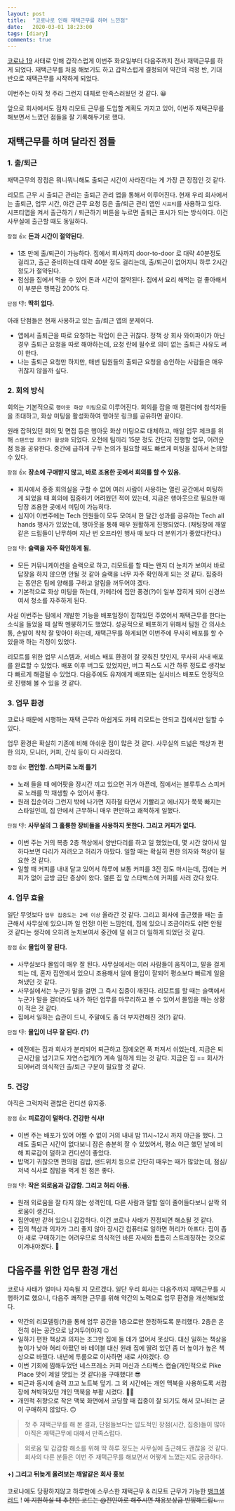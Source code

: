 ```yaml
---
layout: post
title:  "코로나로 인해 재택근무를 하며 느낀점"
date:   2020-03-01 18:23:00
tags: [diary]
comments: true
---
```


[코로나 19](https://search.naver.com/search.naver?sm=top_hty&fbm=1&ie=utf8&query=%EC%BD%94%EB%A1%9C%EB%82%98) 사태로 인해 갑작스럽게 이번주 화요일부터 다음주까지 전사 재택근무를 하게 되었다. 재택근무를 처음 해보기도 하고 갑작스럽게 결정되어 약간의 걱정 반, 기대 반으로 재택근무를 시작하게 되었다. 

이번주는 아직 첫 주라 그런지 대체로 만족스러웠던 것 같다. 😀

앞으로 회사에서도 점차 리모트 근무를 도입할 계획도 가지고 있어, 이번주 재택근무를 해보면서 느꼈던 점들을 잘 기록해두기로 했다.

## 재택근무를 하며 달라진 점들

### 1. 출/퇴근

재택근무의 장점은 뭐니뭐니해도 출퇴근 시간이 사라진다는 게 가장 큰 장점인 것 같다.

리모트 근무 시 출퇴근 관리는 출퇴근 관리 앱을 통해서 이루어진다. 현재 우리 회사에서는 출퇴근, 업무 시간, 야간 근무 요청 등은 출/퇴근 관리 앱인 `시프티`를 사용하고 있다. 시프티앱을 켜서 출근하기 / 퇴근하기 버튼을 누르면 출퇴근 표시가 되는 방식이다. 이건 사무실에 출근할 때도 동일하다.

`장점` 👍: **돈과 시간이 절약된다.**

- 1초 만에 출/퇴근이 가능하다. 집에서 회사까지 door-to-door 로 대략 40분정도 걸리고, 출근 준비하는데 대략 40분 정도 걸리는데, 출/퇴근이 없어지니 하루 2시간 정도가 절약된다.
- 점심을 집에서 먹을 수 있어 돈과 시간이 절약된다. 집에서 요리 해먹는 걸 좋아해서 이 부분은 행복감 200% 다.

`단점` 👎: **딱히 없다.**

아래 단점들은 현재 사용하고 있는 출/퇴근 앱의 문제이다.

- 앱에서 출퇴근을 따로 요청하는 작업이 은근 귀찮다. 정책 상 회사 와이파이가 아닌 경우 출퇴근 요청을 따로 해야하는데, 요청 란에 필수로 의미 없는 출퇴근 사유도 써야 한다.
- 나는 출퇴근 요청만 하지만, 매번 팀원들의 출퇴근 요청을 승인하는 사람들은 매우 귀찮지 않을까 싶다.

### 2. 회의 방식

회의는 기본적으로 `행아웃 화상 미팅`으로 이루어진다. 회의를 잡을 때 캘린더에 참석자들을 초대하고, 화상 미팅을 활성화하여 행아웃 링크를 공유하면 끝이다.

원래 잡혀있던 회의 및 면접 등은 행아웃 화상 미팅으로 대체하고, 매일 업무 체크를 위해 `스탠드업 회의가 활성화` 되었다. 오전에 팀끼리 15분 정도 간단히 진행할 업무, 어려운 점 등을 공유한다. 중간에 급하게 구두 논의가 필요할 때도 빠르게 미팅을 잡아서 논의할 수 있다.

`장점` 👍: **장소에 구애받지 않고, 바로 조용한 곳에서 회의를 할 수 있음.**

- 회사에서 종종 회의실을 구할 수 없어 여러 사람이 사용하는 열린 공간에서 미팅하게 되었을 때 회의에 집중하기 어려웠던 적이 있는데, 지금은 행아웃으로 필요한 때 당장 조용한 곳에서 미팅이 가능히다.
- 심지어 이번주에는 Tech 인원들이 모두 모여서 한 달간 성과를 공유하는 Tech all hands 행사가 있었는데, 행아웃을 통해 매우 원활하게 진행되었다. (채팅창에 깨알같은 드립들이 난무하며 지난 번 오프라인 행사 때 보다 더 분위기가 좋았다칸다.)

`단점` 👎: **슬랙을 자주 확인하게 됨.**

- 모든 커뮤니케이션을 슬랙으로 하고, 리모트를 할 때는 왠지 더 눈치가 보여서 바로 답장을 하지 않으면 안될 것 같아 슬랙을 너무 자주 확인하게 되는 것 같다. 집중하는 동안은 팀에 양해를 구하고 알림을 꺼두어야 겠다.
- 기본적으로 화상 미팅을 하는데, 카메라에 집안 풍경(?)이 일부 잡히게 되어 신경쓰여서 청소를 자주하게 된다.

사실 이번주는 팀에서 개발한 기능을 배포일정이 잡혀있던 주였어서 재택근무를 한다는 소식을 들었을 때 살짝 멘붕하기도 했었다. 성공적으로 배포하기 위해서 팀원 간 의사소통, 손발이 착착 잘 맞아야 하는데, 재택근무를 하게되면 이번주에 무사히 배포를 할 수 있을까 하는 걱정이 있었다.

리모트를 위한 업무 시스템과, 서비스 배포 환경이 잘 갖춰진 탓인지, 무사히 사내 배포를 완료할 수 있었다. 배포 이후 버그도 있었지만, 버그 픽스도 시간 하루 정도로 생각보다 빠르게 해결될 수 있었다.
다음주에도 유저에게 배포되는 실서비스 배포도 안정적으로 진행해 볼 수 있을 것 같다.

### 3. 업무 환경

코로나 때문에 시행하는 재택 근무라 아쉽게도 카페 리모트는 안되고 집에서만 일할 수 있다.

업무 환경은 확실히 기존에 비해 아쉬운 점이 많은 것 같다. 사무실의 드넓은 책상과 편한 의자, 모니터, 커피, 간식 등이 다 사라졌다. 

`장점` 👍: **편안함. 스피커로 노래 틀기**

- 노래 들을 때 에어팟을 장시간 끼고 있으면 귀가 아픈데, 집에서는 블루투스 스피커로 노래를 막 재생할 수 있어서 좋다.
- 원래 집순이라 그런지 밖에 나가면 지하철 타면서 기빨리고 에너지가 쭉쭉 빠지는 스타일인데, 집 안에서 근무하니 매우 편안하고 쾌적하게 일했다.

`단점` 👎: **사무실의 그 훌륭한 장비들을 사용하지 못한다. 그리고 커피가 없다.**

- 이번 주는 거의 복층 2층 책상에서 양반다리를 하고 일 했었는데, 몇 시간 앉아서 일하다보면 다리가 저려오고 허리가 아팠다. 일할 때는 확실히 편한 의자와 책상이 필요한 것 같다.
- 일할 때 커피를 내내 달고 있어서 하루에 보통 커피를 3잔 정도 마시는데, 집에는 커피가 없어 금방 금단 증상이 왔다. 얼른 집 앞 스타벅스에 커피를 사러 갔다 왔다.

### 4. 업무 효율

일단 무엇보다 `업무 집중도는 2배 이상` 올라간 것 같다. 그리고 회사에 출근했을 때는 출근해서 사무실에 있으니까 일 인정! 이런 느낌인데, 집에 있으니 조금이라도 쉬면 안될 것 같다는 생각에 오히려 눈치보여서 중간에 덜 쉬고 더 일하게 되었던 것 같다.

`장점` 👍: **몰입이 잘 된다.**

- 사무실보다 몰입이 매우 잘 된다. 사무실에서는 여러 사람들이 움직이고, 말을 걸게되는 데, 혼자 집안에서 있으니 조용해서 일에 몰입이 잘되어 평소보다 빠르게 일을 쳐냈던 것 같다.
- 사무실에서는 누군가 말을 걸면 그 즉시 집중이 깨진다. 리모트를 할 때는 슬랙에서 누군가 말을 걸더라도 내가 하던 업무를 마무리하고 볼 수 있어서 몰입을 깨는 상황이 적은 것 같다.
- 집에서 일하는 습관이 드니, 주말에도 좀 더 부지런해진 것(?) 같다.

`단점` 👎: **몰입이 너무 잘 된다. (?)**

- 예전에는 집과 회사가 분리되어 퇴근하고 집에오면 푹 퍼져서 쉬었는데, 지금은 퇴근시간을 넘기고도 자연스럽게(?) 계속 일하게 되는 것 같다. 지금은 집 == 회사가 되어버려 의식적인 출/퇴근 구분이 필요할 것 같다.

### 5. 건강

아직은 그럭저럭 괜찮은 컨디션 유지중.

`장점` 👍: **피로감이 덜하다. 건강한 식사!**

- 이번 주는 배포가 있어 어쩔 수 없이 거의 내내 밤 11시~12시 까지 야근을 했다. 그래도 출퇴근 시간이 없다보니 잠은 충분히 잘 수 있었어서, 평소 야근 했던 날에 비해 피로감이 덜하고 컨디션이 좋았다.
- 밥먹기 귀찮으면 편의점 김밥, 샌드위치 등으로 간단히 때우는 때가 많았는데, 점심/저녁 식사로 집밥을 먹게 된 점은 좋다.

`단점` 👎: **작은 외로움과 갑갑함. 그리고 허리 아픔.**

- 원래 외로움을 잘 타지 않는 성격인데, 다른 사람과 말할 일이 줄어들다보니 살짝 외로움이 생긴다.
- 집안에만 갇혀 있으니 갑갑하다. 이건 코로나 사태가 진정되면 해소될 것 같다.
- 집의 책상과 의자가 그리 좋지 않아 장시간 컴퓨터로 일하면 허리가 아프다. 집이 좁아 새로 구매하기는 어려우므로 의식적인 바른 자세와 틈틈히 스트레칭하는 것으로 이겨내야겠다. 💪

## 다음주를 위한 업무 환경 개선

코로나 사태가 얼마나 지속될 지 모르겠다. 일단 우리 회사는 다음주까지 재택근무를 시행하기로 했으니, 다음주 쾌적한 근무를 위해 약간의 노력으로 업무 환경을 개선해보았다.

- 약간의 리모델링(?)을 통해 업무 공간을 1층으로만 한정하도록 분리했다. 2층은 온전히 쉬는 공간으로 남겨두어야지 🤐
- 일하기 편한 책상과 의자는 조그만 집에 둘 데가 없어서 못샀다. 대신 일하는 책상을 높이가 낮아 허리 아팠던 바 테이블 대신 원래 집에 딸려 있던 좀 더 높이가 높은 책상으로 바꿨다. 내년에 투룸으로 이사하면 새로 사야겠다. 😞
- 이번 기회에 찜해두었던 네스프레소 커피 머신과 스타벅스 캡슐(개인적으로 Pike Place 맛이 제일 맛있는 것 같다)을 구매했다! 😎
- 퇴근과 동시에 슬랙 끄고 노트북 덮기. 그 외 시간에는 개인 맥북을 사용하도록 서랍장에 쳐박혀있던 개인 맥북을 부활 시켰다. 👩‍💻
- 개인적 취향으로 작은 맥북 화면에서 코딩할 때 집중이 잘 되기도 해서 모니터는 굳이 구매하지 않았다. 🙃

> 첫 주 재택근무를 해 본 결과, 단점들보다는 압도적인 장점(시간, 집중)들이 많아 아직은 재택근무에 대해서 만족스럽다.

> 외로움 및 갑갑함 해소를 위해 딱 하루 정도는 사무실에 출근해도 괜찮을 것 같다. 회사의 다른 분들은 이번 주 재택근무를 해보면서 어떻게 느꼈는지도 궁금하다.


#### +) 그리고 뒤늦게 올려보는 깨알같은 회사 홍보

코로나에도 당황하지않고 하루만에 스무스한 재택근무 & 리모트 근무가 가능한 [뱅크샐러드](https://career.banksalad.com/) ! ~~에 지원하실 때 추천인 코드는 @전인아로 해주시면 채용보상금 반띵해드립ㄴ...~~
